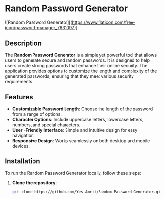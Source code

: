 # Random Password Generator

![Random Password Generator][(https://www.flaticon.com/free-icon/password-manager_7631097)]

## Description

The **Random Password Generator** is a simple yet powerful tool that allows users to generate secure and random passwords. It is designed to help users create strong passwords that enhance their online security. The application provides options to customize the length and complexity of the generated passwords, ensuring that they meet various security requirements.

## Features

- **Customizable Password Length**: Choose the length of the password from a range of options.
- **Character Options**: Include uppercase letters, lowercase letters, numbers, and special characters.
- **User -Friendly Interface**: Simple and intuitive design for easy navigation.
- **Responsive Design**: Works seamlessly on both desktop and mobile devices.

## Installation

To run the Random Password Generator locally, follow these steps:

1. **Clone the repository**:
   ```bash
   git clone https://github.com/Yes-Amrit/Random-Password-Generator.git
